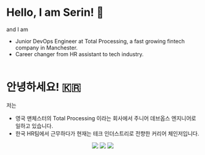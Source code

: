 <!--START_SECTION:waka-->
<!--END_SECTION:waka-->

# Hello, I am Serin! 💜

and I am 
- Junior DevOps Engineer at Total Processing, a fast growing fintech company in Manchester.
- Career changer from HR assistant to tech industry.<br><br>
# 안녕하세요! 🇰🇷
저는 
- 영국 맨체스터의 Total Processing 이라는 회사에서 주니어 데브옵스 엔지니어로 일하고 있습니다.
- 한국 HR팀에서 근무하다가 현재는 테크 인더스트리로 전향한 커리어 체인저입니다.

<p align="center">
  <img src ="https://github-readme-stats.vercel.app/api?username=serin0837&show_icons=true&count_private=true&theme=darcula&hide_border=true&hide=issues,contribs&bg_color=00000000">
  <img src ="https://github-readme-stats.vercel.app/api/top-langs/?username=serin0837&layout=compact&hide_border=true&theme=darcula&bg_color=00000000&langs_count=6&hide=jupyter%20notebook,tex,css,php">
  <img src ="https://github-readme-streak-stats.herokuapp.com?user=serin0837&theme=darcula&hide_border=true&background=FFFFFF00">
  <br>
</p>
